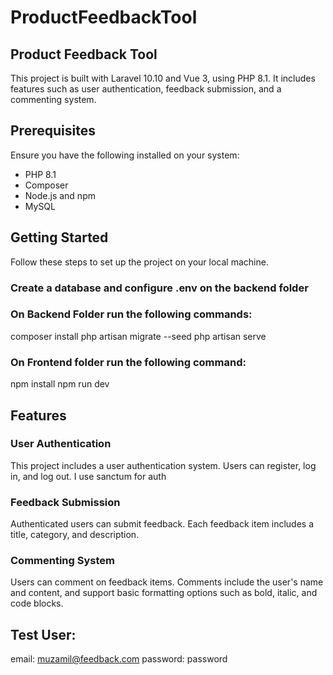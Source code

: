 # ProductFeedbackTool

## Product Feedback Tool

This project is built with Laravel 10.10 and Vue 3, using PHP 8.1. It includes features such as user authentication, feedback submission, and a commenting system.

## Prerequisites

Ensure you have the following installed on your system:

- PHP 8.1
- Composer
- Node.js and npm
- MySQL

## Getting Started

Follow these steps to set up the project on your local machine.
### Create a database and configure .env on the backend folder

### On Backend Folder run the following commands:

composer install
php artisan migrate --seed
php artisan serve

### On Frontend folder run the following command:

npm install
npm run dev

## Features
### User Authentication
This project includes a user authentication system. Users can register, log in, and log out. I use sanctum for auth

### Feedback Submission
Authenticated users can submit feedback. Each feedback item includes a title, category, and description.

### Commenting System
Users can comment on feedback items. Comments include the user's name and content, and support basic formatting options such as bold, italic, and code blocks.

## Test User:
email: muzamil@feedback.com
password: password

